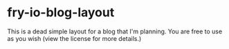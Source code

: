 fry-io-blog-layout
================

This is a dead simple layout for a blog that I'm planning. You are free to use as you wish (view the license for more details.)
